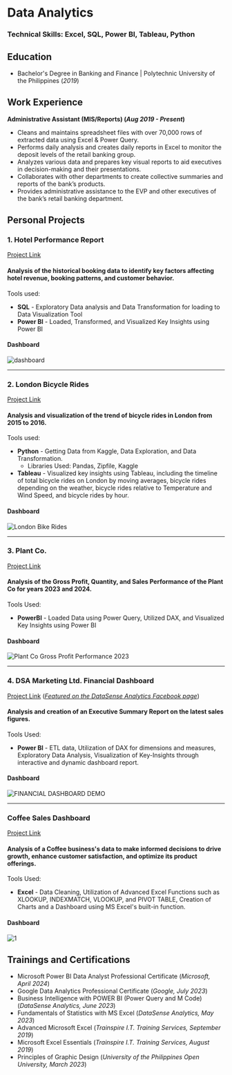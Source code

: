 # Data Analytics

### Technical Skills: Excel, SQL, Power BI, Tableau, Python

## Education
- Bachelor's Degree in Banking and Finance | Polytechnic University of the Philippines (_2019_)

## Work Experience
**Administrative Assistant (MIS/Reports) (_Aug 2019 - Present_)**
- Cleans and maintains spreadsheet files with over 70,000 rows of extracted data using Excel & 
Power Query.
- Performs daily analysis and creates daily reports in Excel to monitor the deposit levels of the retail banking group.
- Analyzes various data and prepares key visual reports to aid executives in decision-making and their 
presentations.
- Collaborates with other departments to create collective summaries and reports of the bank’s products.
- Provides administrative assistance to the EVP and other executives of the bank’s retail banking department.

## Personal Projects
### 1. Hotel Performance Report
[Project Link](https://github.com/colinryanx/Hotel-Performance-Project/blob/main/README.md)

#### Analysis of the historical booking data to identify key factors affecting hotel revenue, booking patterns, and customer behavior.
Tools used:
- **SQL** - Exploratory Data analysis and Data Transformation for loading to Data Visualization Tool
- **Power BI** - Loaded, Transformed, and Visualized Key Insights using Power BI

#### Dashboard
![dashboard](https://github.com/colinryanx/Hotel-Performance-Project/assets/171652558/0ab1f31d-7d1d-4acb-a83f-9d20b06f87c0)

***

### 2. London Bicycle Rides
[Project Link](https://github.com/colinryanx/London-Bicycle-Rides/blob/main/README.md)

#### Analysis and visualization of the trend of bicycle rides in London from 2015 to 2016.
Tools used:
- **Python** - Getting Data from Kaggle, Data Exploration, and Data Transformation.
  - Libraries Used: Pandas, Zipfile, Kaggle
- **Tableau** - Visualized key insights using Tableau, including the timeline of total bicycle rides on London by moving averages, bicycle rides depending on the weather, bicycle rides relative to Temperature and Wind Speed, and bicycle rides by hour.

#### Dashboard
![London Bike Rides](https://github.com/colinryanx/London-Bicycle-Rides/assets/171652558/220984f1-4660-4415-9968-4888b58524c1)

***

### 3. Plant Co.
[Project Link](https://github.com/colinryanx/Plant-Co/blob/main/README.md)

#### Analysis of the Gross Profit, Quantity, and Sales Performance of the Plant Co for years 2023 and 2024.
Tools Used:
- **PowerBI** - Loaded Data using Power Query, Utilized DAX, and Visualized Key Insights using Power BI

#### Dashboard
![Plant Co  Gross Profit Performance 2023](https://github.com/colinryanx/Plant-Co/assets/171652558/2d688e7c-0216-4ea8-96b7-fa2dc9645a14)

***

### 4. DSA Marketing Ltd. Financial Dashboard
[Project Link](https://github.com/colinryanx/Financial-Dashboard-DataSenseAnalytics/blob/main/README.md)
(_[Featured on the DataSense Analytics Facebook page](https://www.facebook.com/photo.php?fbid=237583475707496&set=pb.100083675353136.-2207520000&type=3)_)

#### Analysis and creation of an Executive Summary Report on the latest sales figures.
Tools Used:
- **Power BI** - ETL data, Utilization of DAX for dimensions and measures, Exploratory Data Analysis, Visualization of Key-Insights through interactive and dynamic dashboard report.

#### Dashboard
![FINANCIAL DASHBOARD DEMO](https://github.com/colinryanx/Financial-Dashboard-DataSenseAnalytics/assets/171652558/e5c4de29-9027-4065-acf2-5ae07b19514f)

***

### Coffee Sales Dashboard
[Project Link](https://github.com/colinryanx/Coffee-Sales/blob/main/README.md)

#### Analysis of a Coffee business's data to make informed decisions to drive growth, enhance customer satisfaction, and optimize its product offerings.
Tools Used:
- **Excel** - Data Cleaning, Utilization of Advanced Excel Functions such as XLOOKUP, INDEXMATCH, VLOOKUP, and PIVOT TABLE, Creation of Charts and a Dashboard using MS Excel's built-in function.

#### Dashboard
![1](https://github.com/colinryanx/Coffee-Sales/assets/171652558/58e49281-f908-4603-a800-c3a663abdb6f)

## Trainings and Certifications
- Microsoft Power BI Data Analyst Professional Certificate (_Microsoft, April 2024_)
- Google Data Analytics Professional Certificate (_Google, July 2023_)
- Business Intelligence with POWER BI (Power Query and M Code) (_DataSense Analytics, June 2023_)
- Fundamentals of Statistics with MS Excel (_DataSense Analytics, May 2023_)
- Advanced Microsoft Excel (_Trainspire I.T. Training Services, September 2019_)
- Microsoft Excel Essentials (_Trainspire I.T. Training Services, August 2019_)
- Principles of Graphic Design (_University of the Philippines Open University, March 2023_)

